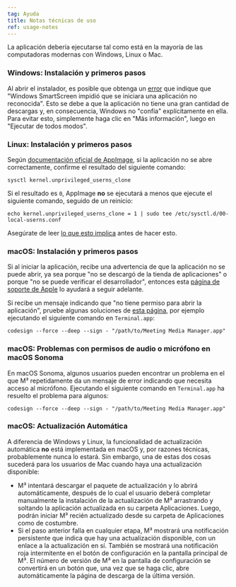 ```yaml
---
tag: Ayuda
title: Notas técnicas de uso
ref: usage-notes
---
```


La aplicación debería ejecutarse tal como está en la mayoría de las computadoras modernas con Windows, Linux o Mac.

### Windows: Instalación y primeros pasos

Al abrir el instalador, es posible que obtenga un [error](assets/img/other/win-smartscreen.png) que indique que "Windows SmartScreen impidió que se iniciara una aplicación no reconocida". Esto se debe a que la aplicación no tiene una gran cantidad de descargas y, en consecuencia, Windows no "confía" explícitamente en ella. Para evitar esto, simplemente haga clic en "Más información", luego en "Ejecutar de todos modos".

### Linux: Instalación y primeros pasos

Según [documentación oficial de AppImage](https://docs.appimage.org/user-guide/troubleshooting/electron-sandboxing.html), si la aplicación no se abre correctamente, confirme el resultado del siguiente comando:

`sysctl kernel.unprivileged_userns_clone`

Si el resultado es `0`, AppImage **no** se ejecutará a menos que ejecute el siguiente comando, seguido de un reinicio:

`echo kernel.unprivileged_userns_clone = 1 | sudo tee /etc/sysctl.d/00-local-userns.conf`

Asegúrate de leer [lo que esto implica](https://lwn.net/Articles/673597/) antes de hacer esto.

### macOS: Instalación y primeros pasos

Si al iniciar la aplicación, recibe una advertencia de que la aplicación no se puede abrir, ya sea porque "no se descargó de la tienda de aplicaciones" o porque "no se puede verificar el desarrollador", entonces esta [página de soporte de Apple](https://support.apple.com/en-ca/HT202491) lo ayudará a seguir adelante.

Si recibe un mensaje indicando que "no tiene permiso para abrir la aplicación", pruebe algunas soluciones de [esta página](https://stackoverflow.com/questions/64842819/cant-run-app-because-of-permission-in-big-sur/64895860), por ejemplo ejecutando el siguiente comando en `Terminal.app`:

`codesign --force --deep --sign - "/path/to/Meeting Media Manager.app"`

### macOS: Problemas con permisos de audio o micrófono en macOS Sonoma

En macOS Sonoma, algunos usuarios pueden encontrar un problema en el que M³ repetidamente da un mensaje de error indicando que necesita acceso al micrófono. Ejecutando el siguiente comando en `Terminal.app` ha resuelto el problema para algunos:

`codesign --force --deep --sign - "/path/to/Meeting Media Manager.app"`

### macOS: Actualización Automática

A diferencia de Windows y Linux, la funcionalidad de actualización automática **no** está implementada en macOS y, por razones técnicas, probablemente nunca lo estará. Sin embargo, una de estas dos cosas sucederá para los usuarios de Mac cuando haya una actualización disponible:

- M³ intentará descargar el paquete de actualización y lo abrirá automáticamente, después de lo cual el usuario deberá completar manualmente la instalación de la actualización de M³ arrastrando y soltando la aplicación actualizada en su carpeta Aplicaciones. Luego, podrán iniciar M³ recién actualizado desde su carpeta de Aplicaciones como de costumbre.
- Si el paso anterior falla en cualquier etapa, M³ mostrará una notificación persistente que indica que hay una actualización disponible, con un enlace a la actualización en sí. También se mostrará una notificación roja intermitente en el botón de configuración en la pantalla principal de M³. El número de versión de M³ en la pantalla de configuración se convertirá en un botón que, una vez que se haga clic, abre automáticamente la página de descarga de la última versión.

